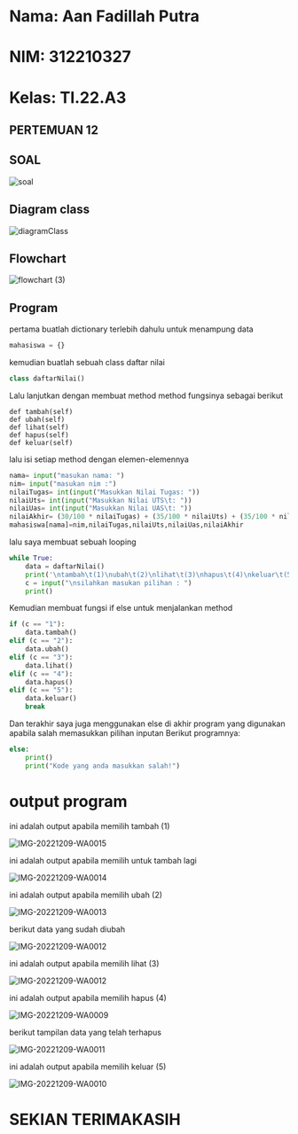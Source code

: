 # Nama: Aan Fadillah Putra
# NIM: 312210327
# Kelas: TI.22.A3

## PERTEMUAN 12
## SOAL

![soal](https://user-images.githubusercontent.com/115542704/206460646-4c089e2d-9d9c-427b-a326-d43c633e78d6.png)

## Diagram class

![diagramClass](https://user-images.githubusercontent.com/115542704/206462308-ab57022f-da40-422a-9e52-1c59252d2123.png)

## Flowchart

![flowchart (3)](https://user-images.githubusercontent.com/115542704/206462353-41fd2d95-2329-4f92-9403-e679c5bc1784.png)

## Program

pertama buatlah dictionary terlebih dahulu untuk menampung data
```python
mahasiswa = {}
```

kemudian buatlah sebuah class daftar nilai
```python
class daftarNilai()
```

Lalu lanjutkan dengan membuat method method fungsinya sebagai berikut
```
def tambah(self)
def ubah(self)
def lihat(self)
def hapus(self)
def keluar(self)
```

lalu isi setiap method dengan elemen-elemennya
```python
nama= input("masukan nama: ")
nim= input("masukan nim :")                                         
nilaiTugas= int(input("Masukkan Nilai Tugas: "))
nilaiUts= int(input("Masukkan Nilai UTS\t: "))            
nilaiUas= int(input("Masukkan Nilai UAS\t: "))             
nilaiAkhir= (30/100 * nilaiTugas) + (35/100 * nilaiUts) + (35/100 * nilaiUas)
mahasiswa[nama]=nim,nilaiTugas,nilaiUts,nilaiUas,nilaiAkhir
```

lalu saya membuat sebuah looping
```python
while True:
    data = daftarNilai()
    print('\ntambah\t(1)\nubah\t(2)\nlihat\t(3)\nhapus\t(4)\nkeluar\t(5)')
    c = input("\nsilahkan masukan pilihan : ")
    print()
```

Kemudian membuat fungsi if else untuk menjalankan method
```python
if (c == "1"):
    data.tambah()
elif (c == "2"):
    data.ubah()
elif (c == "3"):
    data.lihat()
elif (c == "4"):
    data.hapus()
elif (c == "5"):
    data.keluar()
    break    
```

Dan terakhir saya juga menggunakan else di akhir program yang digunakan apabila salah memasukkan pilihan inputan
Berikut programnya:
```python
else:
    print()
    print("Kode yang anda masukkan salah!")
```

# output program

ini adalah output apabila memilih tambah (1)

![IMG-20221209-WA0015](https://user-images.githubusercontent.com/115763475/206890436-535ba9dd-14ef-4e4f-93d6-dcfa506ed108.jpg)


ini adalah output apabila memilih untuk tambah lagi

![IMG-20221209-WA0014](https://user-images.githubusercontent.com/115763475/206890528-1cc05cbf-5dce-432f-9934-de36dd6746f7.jpg)


ini adalah output apabila memilih ubah (2)

![IMG-20221209-WA0013](https://user-images.githubusercontent.com/115763475/206898032-04e713c0-c007-4ba1-9762-0f46c8156ee0.jpg)

berikut data yang sudah diubah

![IMG-20221209-WA0012](https://user-images.githubusercontent.com/115763475/206898115-b922645f-3c38-4f6d-a88d-7647737eda2d.jpg)

ini adalah output apabila memilih lihat (3)

![IMG-20221209-WA0012](https://user-images.githubusercontent.com/115763475/206898600-1a0599f7-16c9-40dd-8a14-65debbaa598b.jpg)

ini adalah output apabila memilih hapus (4)

![IMG-20221209-WA0009](https://user-images.githubusercontent.com/115763475/206898686-9f3d773b-8e86-44f9-8296-4766f34ed8f8.jpg)


berikut tampilan data yang telah terhapus

![IMG-20221209-WA0011](https://user-images.githubusercontent.com/115763475/206898731-39d40408-cccc-4aaa-8af3-bc06764b9948.jpg)


ini adalah output apabila memilih keluar (5)

![IMG-20221209-WA0010](https://user-images.githubusercontent.com/115763475/206898792-9167d4c9-ef50-48eb-808a-d5979b83a256.jpg)


# SEKIAN TERIMAKASIH
